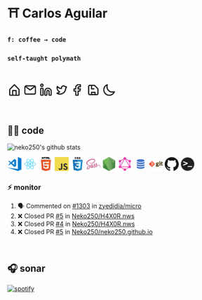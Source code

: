 # :shinto_shrine: Carlos Aguilar

### `f: coffee → code`
### `self-taught polymath`

<br>

[<img alt="website" width="32px" src="https://raw.githubusercontent.com/akveo/eva-icons/master/package/icons/outline/svg/home-outline.svg" />][www] [<img alt="email" width="32px" src="https://raw.githubusercontent.com/akveo/eva-icons/master/package/icons/outline/svg/email-outline.svg" />][mail] [<img alt="linkedin" width="32px" src="https://raw.githubusercontent.com/akveo/eva-icons/master/package/icons/outline/svg/linkedin-outline.svg" />][linkedin] [<img alt="twitter" width="32px" src="https://raw.githubusercontent.com/akveo/eva-icons/master/package/icons/outline/svg/twitter-outline.svg" />][twitter] [<img alt="facebook" width="32px" src="https://raw.githubusercontent.com/akveo/eva-icons/master/package/icons/outline/svg/facebook-outline.svg" />][facebook] [<img alt="itch.io" width="32px" src="https://raw.githubusercontent.com/akveo/eva-icons/master/package/icons/outline/svg/save-outline.svg" />][itch.io] [<img alt="tumblr" width="32px" src="https://raw.githubusercontent.com/akveo/eva-icons/master/package/icons/outline/svg/moon-outline.svg" />][tumblr]

<br>

## :man_technologist: code

<img alt="neko250's github stats" src="https://github-readme-stats.codestackr.vercel.app/api?username=neko250&show_icons=true&hide_border=false&count_private=true&theme=gruvbox&title_color=ffd700&text_color=e0e0e0&icon_color=ffd700&bg_color=303030" />

<img alt="vscode" width="32px" src="https://raw.githubusercontent.com/github/explore/80688e429a7d4ef2fca1e82350fe8e3517d3494d/topics/visual-studio-code/visual-studio-code.png" /> <img alt="react" width="32px" src="https://raw.githubusercontent.com/github/explore/80688e429a7d4ef2fca1e82350fe8e3517d3494d/topics/react/react.png" /> <img alt="html" width="32px" src="https://raw.githubusercontent.com/github/explore/80688e429a7d4ef2fca1e82350fe8e3517d3494d/topics/html/html.png" /> <img alt="js" width="32px" src="https://raw.githubusercontent.com/github/explore/80688e429a7d4ef2fca1e82350fe8e3517d3494d/topics/javascript/javascript.png" /> <img alt="css" width="32px" src="https://raw.githubusercontent.com/github/explore/80688e429a7d4ef2fca1e82350fe8e3517d3494d/topics/css/css.png" /> <img alt="sass" width="32px" src="https://raw.githubusercontent.com/github/explore/80688e429a7d4ef2fca1e82350fe8e3517d3494d/topics/sass/sass.png" /> <img alt="nodejs" width="32px" src="https://raw.githubusercontent.com/github/explore/80688e429a7d4ef2fca1e82350fe8e3517d3494d/topics/nodejs/nodejs.png" /> <img alt="graphql" width="32px" src="https://raw.githubusercontent.com/github/explore/80688e429a7d4ef2fca1e82350fe8e3517d3494d/topics/graphql/graphql.png" /> <img alt="sql" width="32px" src="https://raw.githubusercontent.com/github/explore/80688e429a7d4ef2fca1e82350fe8e3517d3494d/topics/sql/sql.png" /> <img alt="git" width="32px" src="https://raw.githubusercontent.com/github/explore/80688e429a7d4ef2fca1e82350fe8e3517d3494d/topics/git/git.png" /> <img alt="github" width="32px" src="https://raw.githubusercontent.com/github/explore/78df643247d429f6cc873026c0622819ad797942/topics/github/github.png" /> <img alt="terminal" width="32px" src="https://raw.githubusercontent.com/github/explore/80688e429a7d4ef2fca1e82350fe8e3517d3494d/topics/terminal/terminal.png" />

### :zap: monitor

<!--START_SECTION:activity-->
1. 🗣 Commented on [#1303](https://github.com/zyedidia/micro/issues/1303) in [zyedidia/micro](https://github.com/zyedidia/micro)
2. ❌ Closed PR [#5](https://github.com/Neko250/H4X0R.nws/pull/5) in [Neko250/H4X0R.nws](https://github.com/Neko250/H4X0R.nws)
3. ❌ Closed PR [#4](https://github.com/Neko250/H4X0R.nws/pull/4) in [Neko250/H4X0R.nws](https://github.com/Neko250/H4X0R.nws)
4. ❌ Closed PR [#5](https://github.com/Neko250/neko250.github.io/pull/5) in [Neko250/neko250.github.io](https://github.com/Neko250/neko250.github.io)
<!--END_SECTION:activity-->

<br>

## :headphones: sonar

[![spotify](https://npaas.vercel.app/api/spotify)](https://open.spotify.com/user/neko250)

[www]: https://wh0am1.dev
[mail]: mailto:carlos.aguilar.112358@gmail.com
[linkedin]: https://linkedin.com/in/carlosaguilardev
[twitter]: https://twitter.com/neko250
[facebook]: https://facebook.com/mr.carlos.aguilar
[itch.io]: https://neko250.itch.io
[tumblr]: https://shatteredcontinuum.tumblr.com

